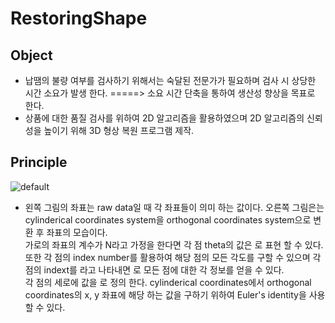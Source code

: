 # RestoringShape
## Object
-  납땜의 불량 여부를 검사하기 위해서는 숙달된 전문가가 필요하며 검사 시 상당한 시간 소요가 발생 한다. 
=====> 소요 시간 단축을 통하여 생산성 향상을 목표로 한다.     
- 상품에 대한 품질 검사를 위하여 2D 알고리즘을 활용하였으며 2D 알고리즘의 신뢰성을 높이기 위해  3D 형상 복원 프로그램 제작. 

## Principle
![default](https://cloud.githubusercontent.com/assets/19329620/16171618/3f7feb7a-35ae-11e6-88df-cb3972018fcc.png)
- 왼쪽 그림의 좌표는 raw data일 때 각 좌표들이 의미 하는 값이다.
오른쪽 그림은는 cylinderical coordinates system을 orthogonal coordinates system으로 변환 후 좌표의 모습이다.  
가로의 좌표의 계수가 N라고 가정을 한다면 각 점 theta의 값은 로 표현 할 수 있다. 
또한 각 점의 index number를 활용하여 해당 점의 모든 각도를 구할 수 있으며 각 점의 indext를 라고 나타내면 로 모든 점에 대한 각 정보를 얻을 수 있다.  
각 점의 세로에 값을 로 정의 한다. cylinderical coordinates에서 orthogonal coordinates의 x, y 좌표에 해당 하는 값을 구하기 위하여 Euler's identity을 사용 할 수 있다.


